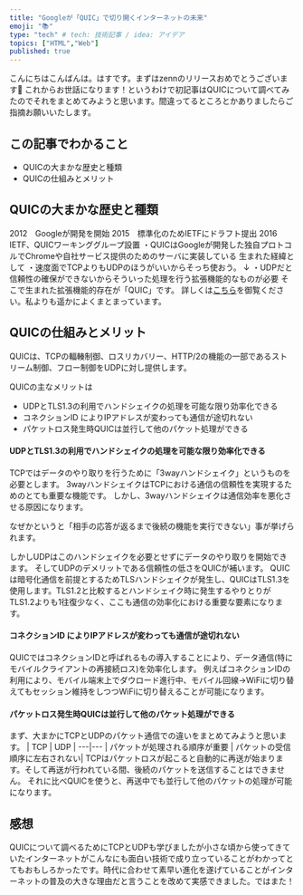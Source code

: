 ```yaml
---
title: "Googleが「QUIC」で切り開くインターネットの未来"
emoji: "📚"
type: "tech" # tech: 技術記事 / idea: アイデア
topics: ["HTML","Web"]
published: true 
---
```



こんにちはこんばんは。はすです。まずはzennのリリースおめでとうございます🎉
これからお世話になります！というわけで初記事はQUICについて調べてみたのでそれをまとめてみようと思います。間違ってるところとかありましたらご指摘お願いいたします。
## この記事でわかること
- QUICの大まかな歴史と種類
- QUICの仕組みとメリット
## QUICの大まかな歴史と種類
2012　Googleが開発を開始
2015　標準化のためIETFにドラフト提出
2016　IETF、QUICワーキンググループ設置
・QUICはGoogleが開発した独自プロトコルでChromeや自社サービス提供のためのサーバに実装している
生まれた経緯として
・速度面でTCPよりもUDPのほうがいいからそっち使おう。
↓
・UDPだと信頼性の確保ができないからそういった処理を行う拡張機能的なものが必要
そこで生まれた拡張機能的存在が「QUIC」です。
詳しくは[こちら](https://qiita.com/flano_yuki/items/251a350b4f8a31de47f5#quic%E3%81%A8%E3%81%AF)を御覧ください。私よりも遥かによくまとまっています。
## QUICの仕組みとメリット
QUICは、TCPの輻輳制御、ロスリカバリー、HTTP/2の機能の一部であるストリーム制御、フロー制御をUDPに対し提供します。

QUICの主なメリットは
- UDPとTLS1.3の利用でハンドシェイクの処理を可能な限り効率化できる
- コネクションID によりIPアドレスが変わっても通信が途切れない
- パケットロス発生時QUICは並行して他のパケット処理ができる

####  UDPとTLS1.3の利用でハンドシェイクの処理を可能な限り効率化できる
TCPではデータのやり取りを行うために「3wayハンドシェイク」というものを必要とします。
3wayハンドシェイクはTCPにおける通信の信頼性を実現するためのとても重要な機能です。
しかし、3wayハンドシェイクは通信効率を悪化させる原因になります。

なぜかというと「相手の応答が返るまで後続の機能を実行できない」事が挙げられます。

しかしUDPはこのハンドシェイクを必要とせずにデータのやり取りを開始できます。
そしてUDPのデメリットである信頼性の低さをQUICが補います。
QUICは暗号化通信を前提とするためTLSハンドシェイクが発生し、QUICはTLS1.3を使用します。TLS1.2と比較するとハンドシェイク時に発生するやりとりがTLS1.2よりも1往復少なく、ここも通信の効率化における重要な要素になります。
####  コネクションID によりIPアドレスが変わっても通信が途切れない
QUICではコネクションIDと呼ばれるもの導入することにより、データ通信(特にモバイルクライアントの再接続ロス)を効率化します。
例えばコネクションIDの利用により、モバイル端末上でダウロード進行中、モバイル回線→WiFiに切り替えてもセッション維持をしつつWiFiに切り替えることが可能になります。
#### パケットロス発生時QUICは並行して他のパケット処理ができる
まず、大まかにTCPとUDPのパケット通信での違いをまとめてみようと思います。
| TCP | UDP |
---|---
| パケットが処理される順序が重要 | パケットの受信順序に左右されない|
TCPはパケットロスが起こると自動的に再送が始まります。そして再送が行われている間、後続のパケットを送信することはできません。
それに比べQUICを使うと、再送中でも並行して他のパケットの処理が可能になります。
## 感想
QUICについて調べるためにTCPとUDPも学びましたが小さな頃から使ってきていたインターネットがこんなにも面白い技術で成り立っていることがわかってとてもおもしろかったです。時代に合わせて素早い進化を遂げていることがインターネットの普及の大きな理由だと言うことを改めて実感できました。ではまた！
